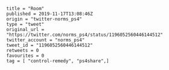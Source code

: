 ```
title = "Room"
published = 2019-11-17T13:08:46Z
origin = "twitter-norms_ps4"
type = "tweet"
original_url = "https://twitter.com/norms_ps4/status/1196052560446144512"
twitter_account = "norms_ps4"
tweet_id = "1196052560446144512"
retweets = 0
favourites = 0
tag = [ "control-remedy", "ps4share",]
```

<p class='image'><img src='https://mnf.m17s.net/2019/11/17/EJk7dqNXkAMiqpu.jpg' alt=''></p>

